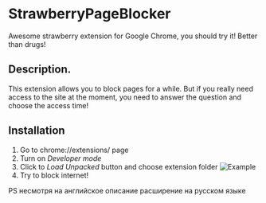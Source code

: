 # StrawberryPageBlocker
Awesome strawberry extension for Google Chrome, you should try it! Better than drugs!

## Description.
This extension allows you to block pages for a while. But if you really need access to the site at the moment, you need to answer the question and choose the access time!

## Installation
1. Go to chrome://extensions/ page
2. Turn on *Developer mode*
3. Click to *Load Unpacked* button and choose extension folder
![Example](https://camo.githubusercontent.com/edc65aa854e00ac2021a8bda200bc7b606a6ed14/68747470733a2f2f692e696d6775722e636f6d2f786463686451612e706e67)
4. Try to block internet!

PS несмотря на английское описание расширение на русском языке
